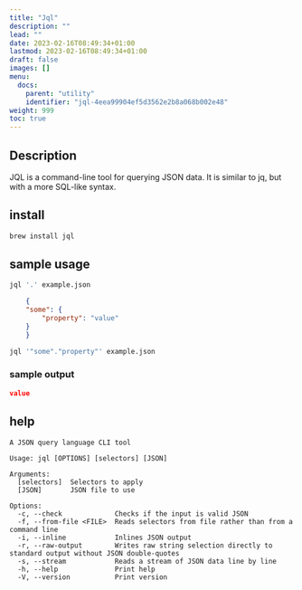 ```yaml
---
title: "Jql"
description: ""
lead: ""
date: 2023-02-16T08:49:34+01:00
lastmod: 2023-02-16T08:49:34+01:00
draft: false
images: []
menu:
  docs:
    parent: "utility"
    identifier: "jql-4eea99904ef5d3562e2b8a068b002e48"
weight: 999
toc: true
---
```



## Description

JQL is a command-line tool for querying JSON data. It is similar to jq, but with a more SQL-like syntax.

## install

```bash
brew install jql
```

## sample usage

```bash
jql '.' example.json
```

```json
    {
    "some": {
        "property": "value"
    }
    }
```

```bash
jql '"some"."property"' example.json
```

### sample output

```json
value
```

## help

```text
A JSON query language CLI tool

Usage: jql [OPTIONS] [selectors] [JSON]

Arguments:
  [selectors]  Selectors to apply
  [JSON]       JSON file to use

Options:
  -c, --check             Checks if the input is valid JSON
  -f, --from-file <FILE>  Reads selectors from file rather than from a command line
  -i, --inline            Inlines JSON output
  -r, --raw-output        Writes raw string selection directly to standard output without JSON double-quotes
  -s, --stream            Reads a stream of JSON data line by line
  -h, --help              Print help
  -V, --version           Print version
```
